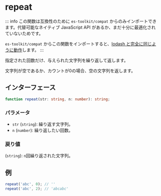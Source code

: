# repeat

::: info
この関数は互換性のために `es-toolkit/compat` からのみインポートできます。代替可能なネイティブ JavaScript API があるか、まだ十分に最適化されていないためです。

`es-toolkit/compat` からこの関数をインポートすると、[lodash と完全に同じように動作](../../../compatibility.md)します。
:::

指定された回数だけ、与えられた文字列を繰り返して返します。

文字列が空であるか、カウントが0の場合、空の文字列を返します。

## インターフェース

```typescript
function repeat(str: string, n: number): string;
```

### パラメータ

- `str` (`string`): 繰り返す文字列。
- `n` (`number`): 繰り返したい回数。

### 戻り値

(`string`): `n`回繰り返された文字列。

## 例

```javascript
repeat('abc', 0); // ''
repeat('abc', 2); // 'abcabc'
```
